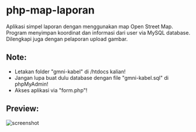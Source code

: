 # php-map-laporan
Aplikasi simpel laporan dengan menggunakan map Open Street Map. Program menyimpan koordinat dan informasi dari user via MySQL database. Dilengkapi juga dengan pelaporan upload gambar.

## Note:
- Letakan folder "gmni-kabel" di /htdocs kalian! 
- Jangan lupa buat dulu database dengan file "gmni-kabel.sql" di phpMyAdmin!
- Akses aplikasi via "form.php"!


## Preview:
![screenshot](https://github.com/farhanfHARAHAP/python-map-laporan/assets/91046795/a999d6b2-2edd-4018-9b88-91518f0bf0a3)
